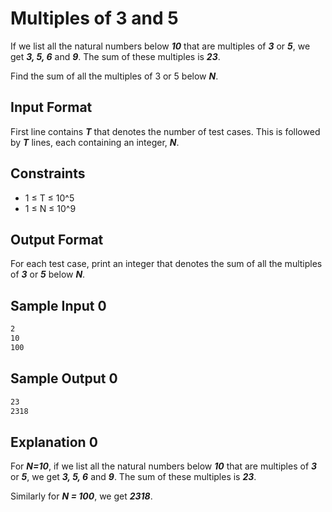 # Multiples of 3 and 5

If we list all the natural numbers below **_10_** that are multiples of **_3_** or
**_5_**, we get **_3, 5, 6_** and **_9_**. The sum of these multiples is **_23_**.

Find the sum of all the multiples of 3 or 5 below **_N_**.

## Input Format

First line contains **_T_** that denotes the number of test cases. This is followed
by **_T_** lines, each containing an integer, **_N_**.

## Constraints

- 1 ≤ T ≤ 10^5
- 1 ≤ N ≤ 10^9

## Output Format

For each test case, print an integer that denotes the sum of all the multiples
of **_3_** or **_5_** below **_N_**.

## Sample Input 0

```bash
2
10
100
```

## Sample Output 0

```bash
23
2318
```

## Explanation 0

For **_N=10_**, if we list all the natural numbers below **_10_** that are
multiples of **_3_** or **_5_**, we get **_3, 5, 6_** and **_9_**. The sum of
these multiples is **_23_**.

Similarly for **_N = 100_**, we get **_2318_**.
